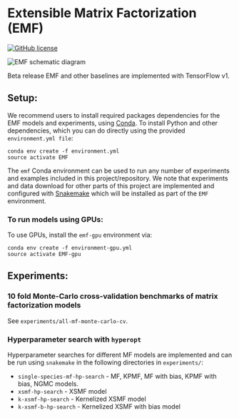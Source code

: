 # Extensible Matrix Factorization (EMF)
[![GitHub license](https://img.shields.io/github/license/lrgr/EMF.svg)](https://github.com/lrgr/emf/blob/master/LICENSE)

![EMF schematic diagram](../../blob/master/emf_fig1.png)

Beta release EMF and other baselines are implemented with TensorFlow v1.

## Setup:

We recommend users to install required packages dependencies for the EMF models and experiments, using [Conda](https://conda.io/miniconda.html). To install Python and other dependencies, which you can do directly using the provided `environment.yml file`:

    conda env create -f environment.yml
    source activate EMF

The `emf` Conda environment can be used to run any number of experiments and examples included in this project/repository. We note that experiments and data download for other parts of this project are implemented and configured with [Snakemake](http://snakemake.readthedocs.io/en/stable/) which will be installed as part of the `EMF` environment.

### To run models using GPUs:

To use GPUs, install the `emf-gpu` environment via:

    conda env create -f environment-gpu.yml
    source activate EMF-gpu

## Experiments:

### 10 fold Monte-Carlo cross-validation benchmarks of matrix factorization models

See `experiments/all-mf-monte-carlo-cv`.

### Hyperparameter search with `hyperopt`

Hyperparameter searches for different MF models are implemented and can be run using `snakemake` in the following directories in `experiments/`:

- `single-species-mf-hp-search` - MF, KPMF, MF with bias, KPMF with bias, NGMC models.
- `xsmf-hp-search` - XSMF model
- `k-xsmf-hp-search` - Kernelized XSMF model
- `k-xsmf-b-hp-search` - Kernelized XSMF with bias model

